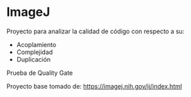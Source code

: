 # ImageJ

Proyecto para analizar la calidad de código con respecto a su:
- Acoplamiento
- Complejidad 
- Duplicación

Prueba de Quality Gate

Proyecto base tomado de: https://imagej.nih.gov/ij/index.html
